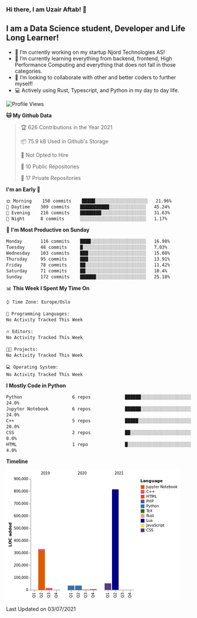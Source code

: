 ### Hi there, I am Uzair Aftab! 👋

## I am a Data Science student, Developer and Life Long Learner!
- 🔭 I’m currently working on my startup Njord Technologies AS!
- 🌱 I’m currently learning everything from backend, frontend, High Performance Computing and everything that does not fall in those categories.
- 👯 I’m looking to collaborate with other and better coders to further myself!
- 💻 Actively using Rust, Typescript, and Python in my day to day life.
<!--START_SECTION:waka-->
![Profile Views](http://img.shields.io/badge/Profile%20Views-41-blue)

**🐱 My Github Data** 

> 🏆 626 Contributions in the Year 2021
 > 
> 📦 75.9 kB Used in Github's Storage 
 > 
> 🚫 Not Opted to Hire
 > 
> 📜 10 Public Repositories 
 > 
> 🔑 17 Private Repositories  
 > 
**I'm an Early 🐤** 

```text
🌞 Morning    150 commits    █████░░░░░░░░░░░░░░░░░░░░   21.96% 
🌆 Daytime    309 commits    ███████████░░░░░░░░░░░░░░   45.24% 
🌃 Evening    216 commits    ████████░░░░░░░░░░░░░░░░░   31.63% 
🌙 Night      8 commits      ░░░░░░░░░░░░░░░░░░░░░░░░░   1.17%

```
📅 **I'm Most Productive on Sunday** 

```text
Monday       116 commits    ████░░░░░░░░░░░░░░░░░░░░░   16.98% 
Tuesday      48 commits     █░░░░░░░░░░░░░░░░░░░░░░░░   7.03% 
Wednesday    103 commits    ███░░░░░░░░░░░░░░░░░░░░░░   15.08% 
Thursday     95 commits     ███░░░░░░░░░░░░░░░░░░░░░░   13.91% 
Friday       78 commits     ██░░░░░░░░░░░░░░░░░░░░░░░   11.42% 
Saturday     71 commits     ██░░░░░░░░░░░░░░░░░░░░░░░   10.4% 
Sunday       172 commits    ██████░░░░░░░░░░░░░░░░░░░   25.18%

```


📊 **This Week I Spent My Time On** 

```text
⌚︎ Time Zone: Europe/Oslo

💬 Programming Languages: 
No Activity Tracked This Week

🔥 Editors: 
No Activity Tracked This Week

🐱‍💻 Projects: 
No Activity Tracked This Week

💻 Operating System: 
No Activity Tracked This Week

```

**I Mostly Code in Python** 

```text
Python                   6 repos             ██████░░░░░░░░░░░░░░░░░░░   24.0% 
Jupyter Notebook         6 repos             ██████░░░░░░░░░░░░░░░░░░░   24.0% 
C++                      5 repos             █████░░░░░░░░░░░░░░░░░░░░   20.0% 
CSS                      2 repos             ██░░░░░░░░░░░░░░░░░░░░░░░   8.0% 
HTML                     1 repo              █░░░░░░░░░░░░░░░░░░░░░░░░   4.0%

```


**Timeline**

![Chart not found](https://raw.githubusercontent.com/Uzaaft/Uzaaft/master/charts/bar_graph.png) 


 Last Updated on 03/07/2021
<!--END_SECTION:waka-->
